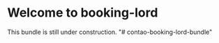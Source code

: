


# Welcome to booking-lord
This bundle is still under construction.
"# contao-booking-lord-bundle" 
